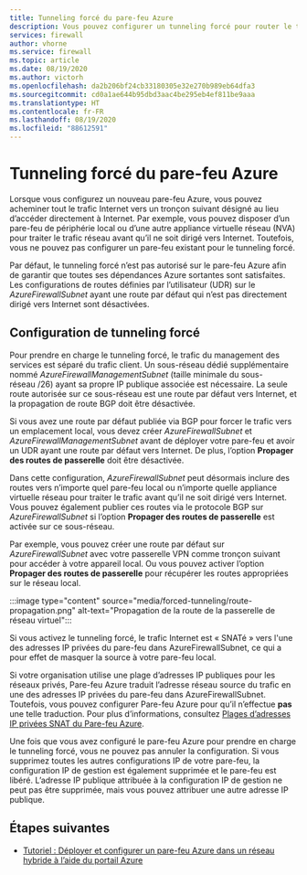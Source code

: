```yaml
---
title: Tunneling forcé du pare-feu Azure
description: Vous pouvez configurer un tunneling forcé pour router le trafic Internet vers une appliance virtuelle réseau ou un pare-feu supplémentaire en vue d’un traitement ultérieur.
services: firewall
author: vhorne
ms.service: firewall
ms.topic: article
ms.date: 08/19/2020
ms.author: victorh
ms.openlocfilehash: da2b206bf24cb33180305e32e270b989eb64dfa3
ms.sourcegitcommit: cd0a1ae644b95dbd3aac4be295eb4ef811be9aaa
ms.translationtype: HT
ms.contentlocale: fr-FR
ms.lasthandoff: 08/19/2020
ms.locfileid: "88612591"
---
```

# <a name="azure-firewall-forced-tunneling"></a>Tunneling forcé du pare-feu Azure

Lorsque vous configurez un nouveau pare-feu Azure, vous pouvez acheminer tout le trafic Internet vers un tronçon suivant désigné au lieu d’accéder directement à Internet. Par exemple, vous pouvez disposer d’un pare-feu de périphérie local ou d’une autre appliance virtuelle réseau (NVA) pour traiter le trafic réseau avant qu’il ne soit dirigé vers Internet. Toutefois, vous ne pouvez pas configurer un pare-feu existant pour le tunneling forcé.

Par défaut, le tunneling forcé n’est pas autorisé sur le pare-feu Azure afin de garantir que toutes ses dépendances Azure sortantes sont satisfaites. Les configurations de routes définies par l’utilisateur (UDR) sur le *AzureFirewallSubnet* ayant une route par défaut qui n’est pas directement dirigé vers Internet sont désactivées.

## <a name="forced-tunneling-configuration"></a>Configuration de tunneling forcé

Pour prendre en charge le tunneling forcé, le trafic du management des services est séparé du trafic client. Un sous-réseau dédié supplémentaire nommé *AzureFirewallManagementSubnet* (taille minimale du sous-réseau /26) ayant sa propre IP publique associée est nécessaire. La seule route autorisée sur ce sous-réseau est une route par défaut vers Internet, et la propagation de route BGP doit être désactivée.

Si vous avez une route par défaut publiée via BGP pour forcer le trafic vers un emplacement local, vous devez créer *AzureFirewallSubnet* et *AzureFirewallManagementSubnet* avant de déployer votre pare-feu et avoir un UDR ayant une route par défaut vers Internet. De plus, l’option **Propager des routes de passerelle** doit être désactivée.

Dans cette configuration, *AzureFirewallSubnet* peut désormais inclure des routes vers n’importe quel pare-feu local ou n’importe quelle appliance virtuelle réseau pour traiter le trafic avant qu’il ne soit dirigé vers Internet. Vous pouvez également publier ces routes via le protocole BGP sur *AzureFirewallSubnet* si l’option **Propager des routes de passerelle** est activée sur ce sous-réseau.

Par exemple, vous pouvez créer une route par défaut sur *AzureFirewallSubnet* avec votre passerelle VPN comme tronçon suivant pour accéder à votre appareil local. Ou vous pouvez activer l’option **Propager des routes de passerelle** pour récupérer les routes appropriées sur le réseau local.

:::image type="content" source="media/forced-tunneling/route-propagation.png" alt-text="Propagation de la route de la passerelle de réseau virtuel":::

Si vous activez le tunneling forcé, le trafic Internet est « SNATé » vers l'une des adresses IP privées du pare-feu dans AzureFirewallSubnet, ce qui a pour effet de masquer la source à votre pare-feu local.

Si votre organisation utilise une plage d’adresses IP publiques pour les réseaux privés, Pare-feu Azure traduit l’adresse réseau source du trafic en une des adresses IP privées du pare-feu dans AzureFirewallSubnet. Toutefois, vous pouvez configurer Pare-feu Azure pour qu’il n’effectue **pas** une telle traduction. Pour plus d’informations, consultez [Plages d’adresses IP privées SNAT du Pare-feu Azure](snat-private-range.md).

Une fois que vous avez configuré le pare-feu Azure pour prendre en charge le tunneling forcé, vous ne pouvez pas annuler la configuration. Si vous supprimez toutes les autres configurations IP de votre pare-feu, la configuration IP de gestion est également supprimée et le pare-feu est libéré. L’adresse IP publique attribuée à la configuration IP de gestion ne peut pas être supprimée, mais vous pouvez attribuer une autre adresse IP publique.

## <a name="next-steps"></a>Étapes suivantes

- [Tutoriel : Déployer et configurer un pare-feu Azure dans un réseau hybride à l’aide du portail Azure](tutorial-hybrid-portal.md)
